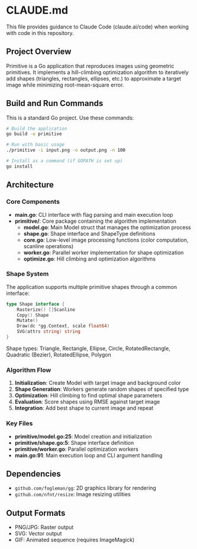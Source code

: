 # CLAUDE.md

This file provides guidance to Claude Code (claude.ai/code) when working with code in this repository.

## Project Overview

Primitive is a Go application that reproduces images using geometric primitives. It implements a hill-climbing optimization algorithm to iteratively add shapes (triangles, rectangles, ellipses, etc.) to approximate a target image while minimizing root-mean-square error.

## Build and Run Commands

This is a standard Go project. Use these commands:

```bash
# Build the application
go build -o primitive

# Run with basic usage
./primitive -i input.png -o output.png -n 100

# Install as a command (if GOPATH is set up)
go install
```

## Architecture

### Core Components

- **main.go**: CLI interface with flag parsing and main execution loop
- **primitive/**: Core package containing the algorithm implementation
  - **model.go**: Main Model struct that manages the optimization process
  - **shape.go**: Shape interface and ShapeType definitions  
  - **core.go**: Low-level image processing functions (color computation, scanline operations)
  - **worker.go**: Parallel worker implementation for shape optimization
  - **optimize.go**: Hill climbing and optimization algorithms

### Shape System

The application supports multiple primitive shapes through a common interface:

```go
type Shape interface {
    Rasterize() []Scanline
    Copy() Shape
    Mutate()
    Draw(dc *gg.Context, scale float64)
    SVG(attrs string) string
}
```

Shape types: Triangle, Rectangle, Ellipse, Circle, RotatedRectangle, Quadratic (Bezier), RotatedEllipse, Polygon

### Algorithm Flow

1. **Initialization**: Create Model with target image and background color
2. **Shape Generation**: Workers generate random shapes of specified type
3. **Optimization**: Hill climbing to find optimal shape parameters
4. **Evaluation**: Score shapes using RMSE against target image
5. **Integration**: Add best shape to current image and repeat

### Key Files

- **primitive/model.go:25**: Model creation and initialization
- **primitive/shape.go:5**: Shape interface definition
- **primitive/worker.go**: Parallel optimization workers
- **main.go:91**: Main execution loop and CLI argument handling

## Dependencies

- `github.com/fogleman/gg`: 2D graphics library for rendering
- `github.com/nfnt/resize`: Image resizing utilities

## Output Formats

- PNG/JPG: Raster output
- SVG: Vector output  
- GIF: Animated sequence (requires ImageMagick)